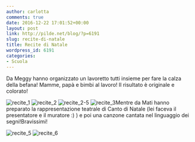 ```yaml
---
author: carlotta
comments: true
date: 2016-12-22 17:01:52+00:00
layout: post
link: http://pilde.net/blog/?p=6191
slug: recite-di-natale
title: Recite di Natale
wordpress_id: 6191
categories:
- Scuola
---
```


Da Meggy hanno organizzato un lavoretto tutti insieme per fare la calza della befana! Mamme, papà e bimbi al lavoro! Il risultato è originale e colorato!

![recite_1](http://pilde.net/blog/wp-content/uploads/2017/01/recite_1.png) ![recite_2](http://pilde.net/blog/wp-content/uploads/2017/01/recite_2.png) ![recite_2-5](http://pilde.net/blog/wp-content/uploads/2017/01/recite_2-5.png) ![recite_3](http://pilde.net/blog/wp-content/uploads/2017/01/recite_3.png)Mentre da Mati hanno preparato la rappresentazione teatrale di Canto di Natale (lei faceva il presentatore e il muratore :) ) e poi una canzone cantata nel linguaggio dei segni!Bravissimi!

![recite_5](http://pilde.net/blog/wp-content/uploads/2017/01/recite_5.png) ![recite_6](http://pilde.net/blog/wp-content/uploads/2017/01/recite_6.png)
